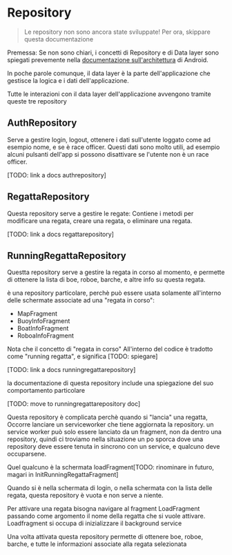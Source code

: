 # Repository

> Le repository non sono ancora state sviluppate! Per ora, skippare questa documentazione

Premessa: Se non sono chiari, i concetti di Repository e di Data layer sono spiegati prevemente nella [documentazione sull'architettura](https://developer.android.com/topic/architecture#recommended-app-arch) di Android.

In poche parole comunque, il data layer è la parte dell'applicazione che gestisce la logica e i dati dell'applicazione.

Tutte le interazioni con il data layer dell'applicazione avvengono tramite queste tre repository

## AuthRepository

Serve a gestire login, logout, ottenere i dati sull'utente loggato come ad esempio nome, e se è race officer.
Questi dati sono molto utili, ad esempio alcuni pulsanti dell'app si possono disattivare se l'utente non è
un race officer.

[TODO: link a docs authrepository]

## RegattaRepository

Questa repository serve a gestire le regate:
Contiene i metodi per modificare una regata, creare una regata, o eliminare una regata.

[TODO: link a docs regattarepository]

## RunningRegattaRepository

Questta repository serve a gestire la regata in corso al momento, e permette di ottenere
la lista di boe, roboe, barche, e altre info su questa regata.

è una repository particolare, perchè può essere usata solamente all'interno delle schermate associate ad una "regata in corso":

- MapFragment
- BuoyInfoFragment
- BoatInfoFragment
- RoboaInfoFragment

Nota che il concetto di "regata in corso"
All'interno del codice è tradotto come "running regatta", e significa [TODO: spiegare]

[TODO: link a docs runningregattarepository]

la documentazione di questa repository include una spiegazione del suo comportamento particolare

[TODO: move to runningregattarepository doc]

Questa repository è complicata perchè quando si "lancia" una regatta, Occorre lanciare un serviceworker che tiene aggiornata la repository.
un service worker può solo essere lanciato da un fragment, non da dentro una repository, quindi ci troviamo
nella situazione un po sporca dove una repository deve essere tenuta in sincrono con un service, e qualcuno deve occuparsene.

Quel qualcuno è la schermata loadFragment[TODO: rinominare in futuro, magari in InitRunningRegattaFragment]


Quando si è nella schermata di login, o nella schermata con la lista delle regata, questa repository è vuota e non serve a niente.

Per attivare una regata bisogna navigare al fragment LoadFragment passando come argomento il nome della regatta che si vuole attivare.
Loadfragment si occupa di inizializzare il background service

Una volta attivata questa repository permette di ottenere boe, roboe, barche, e tutte le informazioni associate alla regata selezionata
